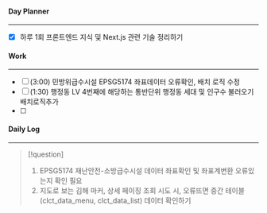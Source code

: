 
#### Day Planner
---
- [x] 하루 1회 프론트엔드 지식 및 Next.js 관련 기술 정리하기


#### Work
---
- [ ] (3:00) 민방위급수시설 EPSG5174 좌표데이터 오류확인, 배치 로직 수정
- [ ] (1:30) 행정동 LV 4번째에 해당하는 통반단위 행정동 세대 및 인구수 불러오기 배치로직추가
- [ ] 


#### Daily Log
---
> [!question]
> 1. EPSG5174 재난안전-소방급수시설 데이터 좌표확인 및 좌표계변환 오류있는지 확인 필요
> 2. 지도로 보는 김해 마커, 상세 페이징 조회 시도 시, 오류뜨면 중간 테이블(clct_data_menu, clct_data_list) 데이터 확인하기 





